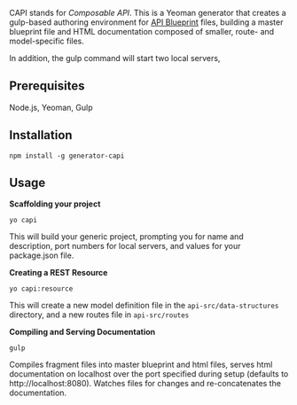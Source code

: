 CAPI stands for _Composable API_. This is a Yeoman generator that creates a gulp-based authoring environment for [API Blueprint][apib] files, building a master blueprint file and HTML documentation composed of smaller, route- and model-specific files.

[apib]: https://apiblueprint.org/documentation/tutorial.html

In addition, the gulp command will start two local servers, 

## Prerequisites

Node.js, Yeoman, Gulp

## Installation

    npm install -g generator-capi

## Usage

**Scaffolding your project**

    yo capi 

This will build your generic project, prompting you for name and description, port numbers for local servers, and values for your package.json file.  

**Creating a REST Resource**

    yo capi:resource

This will create a new model definition file in the `api-src/data-structures` directory, and a new routes file in `api-src/routes`

**Compiling and Serving Documentation**

    gulp

Compiles fragment files into master blueprint and html files, serves html documentation on localhost over the port specified during setup (defaults to http://localhost:8080). Watches files for changes and re-concatenates the documentation. 
